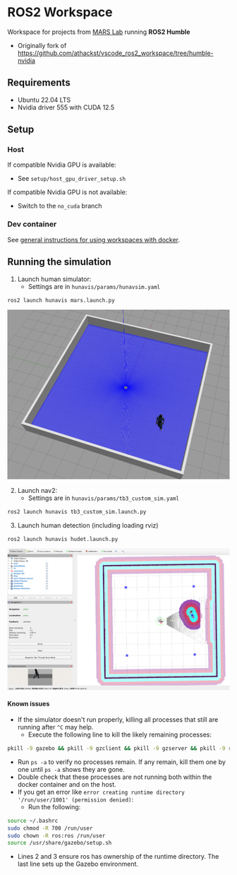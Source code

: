 # ROS2 Workspace
Workspace for projects from [MARS Lab](https://sfumars.com/) running **ROS2 Humble**
- Originally fork of https://github.com/athackst/vscode_ros2_workspace/tree/humble-nvidia

## Requirements
- Ubuntu 22.04 LTS
- Nvidia driver 555 with CUDA 12.5

## Setup
### Host 
If compatible Nvidia GPU is available:
- See `setup/host_gpu_driver_setup.sh`

If compatible Nvidia GPU is not available:
- Switch to the `no_cuda` branch

### Dev container
See [general instructions for using workspaces with docker](https://github.com/SFU-MARS/ros2_tutorial/wiki/Building-and-using-the-dev-container).

## Running the simulation
1. Launch human simulator: 
    - Settings are in `hunavis/params/hunavsim.yaml`
```bash
ros2 launch hunavis mars.launch.py
```
![Human and robot in an empty room](images/human_robot_gazebo.png)

2. Launch nav2: 
    - Settings are in `hunavis/params/tb3_custom_sim.yaml`
```bash
ros2 launch hunavis tb3_custom_sim.launch.py
```

3. Launch human detection (including loading rviz)
```bash
ros2 launch hunavis hudet.launch.py
```
![Rviz display](images/human_robot_rviz.png)

#### Known issues
- If the simulator doesn't run properly, killing all processes that still are running after `^C` may help. 
  - Execute the following line to kill the likely remaining processes:

```bash
pkill -9 gazebo && pkill -9 gzclient && pkill -9 gzserver && pkill -9 ros2 && pkill -9 python3
```
  - Run `ps -a` to verify no processes remain. If any remain, kill them one by one until `ps -a` shows they are gone.
  - Double check that these processes are not running both within the docker container and on the host.
- If you get an error like `error creating runtime directory '/run/user/1001' (permission denied)`:
  - Run the following:

```bash
source ~/.bashrc
sudo chmod -R 700 /run/user
sudo chown -R ros:ros /run/user
source /usr/share/gazebo/setup.sh
```
  - Lines 2 and 3 ensure ros has ownership of the runtime directory. The last line sets up the Gazebo environment.
